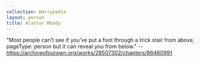 ```yaml
---
collection: Harrypedia
layout: person
title: Alastor Moody
---
```


"Most people can’t see if you’ve put a foot through a trick stair from above,
pageType: person
but it can reveal you from below." --
https://archiveofourown.org/works/28507302/chapters/86460991
